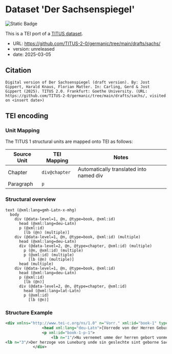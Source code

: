 # Dataset 'Der Sachsenspiegel'

![Static Badge](https://img.shields.io/badge/TEI_validation-passing-green)

This is a TEI port of a [TITUS dataset](http://titus.uni-frankfurt.de/texte/etcs/germ/mhd/sachssp/sachs.htm).

* URL: https://github.com/TITUS-2-0/germanic/tree/main/drafts/sachs/
* version: unreleased
* date: 2025-03-05

## Citation
```text
Digital version of Der Sachsenspiegel (draft version). By: Jost Gippert, Harald Knaus, Florian Matter. In: Carling, Gerd & Jost Gippert (2025). TITUS 2.0. Frankfurt: Goethe University. (URL: https://github.com/TITUS-2-0/germanic/tree/main/drafts/sachs/, visited on <insert date>)
```

## TEI encoding


### Unit Mapping
The TITUS 1 structural units are mapped onto TEI as follows:

| Source Unit | TEI Mapping | Notes |
|-------------|-------------|-------|
| Chapter | `div@chapter` | Automatically translated into named div |
| Paragraph | `p` |  |

### Structural overview
```text
text (@xml:lang=gmh-Latn-x-mhg)
  body
    div (@data-level=1, @n, @type=book, @xml:id)
      head (@xml:lang=deu-Latn)
      p (@xml:id)
        [lb (@n) (multiple)]
    div (@data-level=1, @n, @type=book, @xml:id) (multiple)
      head (@xml:lang=deu-Latn)
      div (@data-level=2, @n, @type=chapter, @xml:id) (multiple)
        p (@n, @xml:id) (multiple)
        p (@xml:id) (multiple)
          [lb (@n) (multiple)]
      head (multiple)
    div (@data-level=1, @n, @type=book, @xml:id)
      head (@xml:lang=deu-Latn)
      p (@xml:id)
        [lb (@n)]
      div (@data-level=2, @n, @type=chapter, @xml:id)
        head (@xml:lang=lat-Latn)
        p (@xml:id)
          [lb (@n)]
```

### Structure Example

```xml
<div xmlns="http://www.tei-c.org/ns/1.0" n="Vorr." xml:id="book-1" type="book" data-level="1">
				<head xml:lang="deu-Latn">[Vorrede von der Herren Geburt]</head>
				<p xml:id="book-1-p-1">
					<lb n="1"/>Nu vernemet umme der herren gebort vonme lande zu Sachsen.<lb n="2"/>Der markgreve von Brandenburg, der markgreve von Myszen, der von Anehalt, der von Orlemunde, der von Brenen, dise vursten sint alle Swaben. Under den vrien herren sint Swaben: der von Hakeborne, der von Gemzen unde der von Muchele. Under des riches schephen sint Swaben: der von Tribule, der von Edelerstorf, Heinrich Judas von Snetlingen, der voit Albrecht von Spandow, Alverich unde Conat von Snetlingen, Schapen kint von Jersleuen, Anne von Irkestorf, Herman von Meringen, Heidolfes kindere von Winnunge unde der von Sedorf. Diz sint alle Swaben. Der lantgreve von Doringen iz ein Vranke, der von Reynstein, der von Blankenborg, der burcgreve von Wittin, der von Klodene, der von Krosuke, der von Kotebus, diz sint alle Vranken. Der von Bruneswig, der von Luneburg, der von Poppenburg, der von Osterburg unde der von Aldenhusen, diz sint alle Swaben. Der von Warnungerode, der von Arnsteyn, der von Besenrode, der von Hademersleve, der burcgreve von Gevekenstein, der toumvoit von Halbirstat, der von Zuzelitz, der von Liechtenberg unde der von Dobin, diz sint alle geborne Swaben.
<lb n="3"/>Der herzoge von Luneburg unde sin geslechte sint geborne Sachsen, unde darzu alle vrie herren unde schephen, die zu Sachsen wonaftig sint, unde die mir kundig sint bi miner zit, sunder de hir vor benomet sint. Welch bischof von deme riche belent iz mit vanlene binnen deme lande zu Sachsen unde den herschilt dar abe hat, der heizit ein Sachse, von welchem lande her bortig si, unde muz wol orteil vinden unde orteils volgen unde vorspreche sin zu lenrechte unde zu lantrechte vor deme riche obir itlichen man, deme ez an den lip adir an de hant nicht en get, unde anders nirgen zu lantrechte noch zu lenrechte.</p>
			</div>
```
